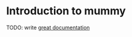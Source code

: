 # Introduction to mummy

TODO: write [great documentation](http://jacobian.org/writing/great-documentation/what-to-write/)
